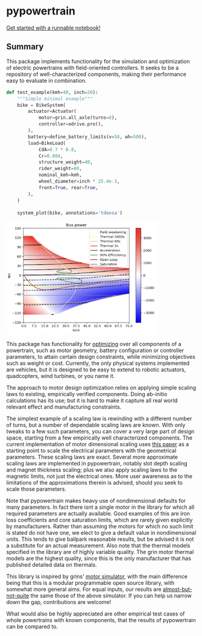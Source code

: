 
pypowertrain
=========

[Get started with a runnable notebook!](https://mybinder.org/v2/gh/EelcoHoogendoorn/pypowertrain/HEAD?labpath=getting_started.ipynb)

Summary
-------
This package implements functionality for the simulation and optimization of electric powertrains with field-oriented controllers. It seeks to be a repository of well-characterized components, making their performance easy to evaluate in combination.

```python
def test_example(kmh=40, inch=20):
	"""Simple minimal example"""
	bike = BikeSystem(
		actuator=Actuator(
			motor=grin.all_axle(turns=8),
			controller=odrive.pro(),
		),
		battery=define_battery_limits(v=58, wh=500),
		load=BikeLoad(
			CdA=0.7 * 0.8,
			Cr=0.004,
			structure_weight=40,
			rider_weight=80,
			nominal_kmh=kmh,
			wheel_diameter=inch * 25.4e-3,
			front=True, rear=True,
		),
	)

	system_plot(bike, annotations='tdeosa')
```
<img src="./grin_with_odrive.png" width="400" height="300"/>

This package has functionality for [optimizing](./pypowertrain/test/test_optimize.py) over all components of a powertrain, such as motor geometry, battery configuration or controller parameters, to attain certain design constraints, while minimizing objectives such as weight or cost. Currently, the only physical systems implemented are vehicles, but it is designed to be easy to extend to robotic actuators, quadcopters, wind turbines, or you name it.

The approach to motor design optimization relies on applying simple scaling laws to existing, empirically verified components. Doing ab-initio calculations has its use; but it is hard to make it capture all real world relevant effect and manufacturing constraints. 

The simplest example of a scaling law is rewinding with a different number of turns, but a number of dependable scaling laws are known. With only tweaks to a few such parameters, you can cover a very large part of design space, starting from a few empirically well characterized components. The current implementation of motor dimensional scaling uses [this paper](https://www.researchgate.net/publication/283646083_Scaling_laws_for_synchronous_permanent_magnet_machines) as a starting point to scale the electrical parameters with the geometrical parameters. These scaling laws are exact. Several more approximate scaling laws are implemented in pypowertrain, notably slot depth scaling and magnet thickness scaling; plus we also apply scaling laws to the magnetic limits, not just the electrical ones. More user awareness as to the limitations of the approximations therein is advised, should you seek to scale those parameters.

Note that pypowertrain makes heavy use of nondimensional defaults for many parameters. In fact there isnt a single motor in the library for which all required parameters are actually available. Good examples of this are iron loss coefficients and core saturation limits, which are rarely given explicitly by manufacturers. Rather than assuming the motors for which no such limit is stated do not have one, we elect to give a default value in nondimensional units. This tends to give ballpark reasonable results, but be advised it is not a substitute for an actual measurement. Also note that the thermal models specified in the library are of highly variable quality. The grin motor thermal models are the highest quality, since this is the only manufacturer that has published detailed data on thermals.

This library is inspired by grins' [motor simulator](https://ebikes.ca/tools/simulator.html), with the main difference being that this is a modular programmable open source library, with somewhat more general aims. For equal inputs, our results are [almost-but-not-quite](./pypowertrain/bike/test/test_grin.py) the same those of the above simulator. If you can help us narrow down the gap, contributions are welcome! 

What would also be highly appreciated are other empirical test cases of whole powertrains with known components, that the results of pypowertrain can be compared to.